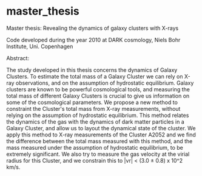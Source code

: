 # master_thesis
Master thesis: Revealing the dynamics of galaxy clusters with X-rays

Code developed during the year 2010 at DARK cosmology, Niels Bohr Institute, Uni. Copenhagen

Abstract:

The study developed in this thesis concerns the dynamics of Galaxy Clusters. To estimate the total mass of a Galaxy Cluster we can rely on X-ray observations, and on the assumption of hydrostatic equilibrium. Galaxy clusters are known to be powerful cosmological tools, and measuring the total mass of different Galaxy Clusters is crucial to give us information on some of the cosmological parameters. We propose a new method to constraint the Cluster's total mass from X-ray measurements, without relying on the assumption of hydrostatic equilibrium. This method relates the dynamics of the gas with the dynamics of dark matter particles in a Galaxy Cluster, and allow us to layout the dynamical state of the cluster. We apply this method to X-ray measurements of the Cluster A2052 and we find the difference between the total mass measured with this method, and the mass measured under the assumption of hydrostatic equilibrium, to be extremely significant. We also try to measure the gas velocity at the virial radius for this Cluster, and we constrain this to |vr| < (3.0 ± 0.8) x 10^2 km/s.
